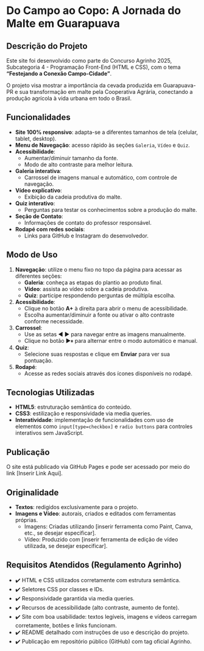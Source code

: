 
# Do Campo ao Copo: A Jornada do Malte em Guarapuava

## Descrição do Projeto

Este site foi desenvolvido como parte do Concurso Agrinho 2025, Subcategoria 4 - Programação Front-End (HTML e CSS), com o tema **“Festejando a Conexão Campo-Cidade”**.

O projeto visa mostrar a importância da cevada produzida em Guarapuava-PR e sua transformação em malte pela Cooperativa Agrária, conectando a produção agrícola à vida urbana em todo o Brasil.

## Funcionalidades

- **Site 100% responsivo**: adapta-se a diferentes tamanhos de tela (celular, tablet, desktop).
- **Menu de Navegação**: acesso rápido às seções `Galeria`, `Vídeo` e `Quiz`.
- **Acessibilidade**:
  - Aumentar/diminuir tamanho da fonte.
  - Modo de alto contraste para melhor leitura.
- **Galeria interativa**:
  - Carrossel de imagens manual e automático, com controle de navegação.
- **Vídeo explicativo**:
  - Exibição da cadeia produtiva do malte.
- **Quiz interativo**:
  - Perguntas para testar os conhecimentos sobre a produção do malte.
- **Seção de Contato**:
  - Informações de contato do professor responsável.
- **Rodapé com redes sociais**:
  - Links para GitHub e Instagram do desenvolvedor.

## Modo de Uso

1. **Navegação**: utilize o menu fixo no topo da página para acessar as diferentes seções:
   - **Galeria**: conheça as etapas do plantio ao produto final.
   - **Vídeo**: assista ao vídeo sobre a cadeia produtiva.
   - **Quiz**: participe respondendo perguntas de múltipla escolha.
2. **Acessibilidade**:
   - Clique no botão **A+** à direita para abrir o menu de acessibilidade.
   - Escolha aumentar/diminuir a fonte ou ativar o alto contraste conforme necessidade.
3. **Carrossel**:
   - Use as setas ◄ ► para navegar entre as imagens manualmente.
   - Clique no botão ▶⏸ para alternar entre o modo automático e manual.
4. **Quiz**:
   - Selecione suas respostas e clique em **Enviar** para ver sua pontuação.
5. **Rodapé**:
   - Acesse as redes sociais através dos ícones disponíveis no rodapé.

## Tecnologias Utilizadas

- **HTML5**: estruturação semântica do conteúdo.
- **CSS3**: estilização e responsividade via media queries.
- **Interatividade**: implementação de funcionalidades com uso de elementos como `input[type=checkbox]` e `radio buttons` para controles interativos sem JavaScript.

## Publicação

O site está publicado via GitHub Pages e pode ser acessado por meio do link [Inserir Link Aqui].

## Originalidade

- **Textos**: redigidos exclusivamente para o projeto.
- **Imagens e Vídeo**: autorais, criados e editados com ferramentas próprias.
  - Imagens: Criadas utilizando [inserir ferramenta como Paint, Canva, etc., se desejar especificar].
  - Vídeo: Produzido com [inserir ferramenta de edição de vídeo utilizada, se desejar especificar].

## Requisitos Atendidos (Regulamento Agrinho)

- ✔️ HTML e CSS utilizados corretamente com estrutura semântica.
- ✔️ Seletores CSS por classes e IDs.
- ✔️ Responsividade garantida via media queries.
- ✔️ Recursos de acessibilidade (alto contraste, aumento de fonte).
- ✔️ Site com boa usabilidade: textos legíveis, imagens e vídeos carregam corretamente, botões e links funcionam.
- ✔️ README detalhado com instruções de uso e descrição do projeto.
- ✔️ Publicação em repositório público (GitHub) com tag oficial Agrinho.
